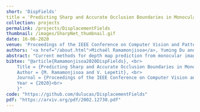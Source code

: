 ```yaml
---
short: 'DispFields'
title = 'Predicting Sharp and Accurate Occlusion Boundaries in Monocular Depth Estimation Using Displacement Fields'
collection: projects
permalink: /projects/DisplacementFields
thumbnail: /images/SharpNet_thumbnail.gif
date: 16-06-2020
venue: 'Proceedings of the IEEE Conference on Computer Vision and Pattern Recognition'
authors: '<a href="/about.html">Michaël Ramamonjisoa</a>, Yuming Du and Vincent Lepetit'
abstract: "Current methods for depth map prediction from monocular images tend to predict smooth, poorly  localized contours for  the occlusion boundaries in  the input  image.   This is  unfortunate as  occlusion boundaries  are important  cues to recognize objects, and as  we show, may lead to a way  to discover new objects  from scene  reconstruction.  To improve  predicted depth maps,  recent methods   rely on various  forms of filtering or predict an  additive residual depth map  to refine a  first estimate.  We instead  learn to predict, given  a depth map   predicted  by some  reconstruction method,  a  2D displacement  field able  to  re-sample pixels around the occlusion boundaries into sharper reconstructions.  Our method can be applied to the  output of any depth estimation method and is  fully  differentiable,  enabling  end-to-end  training.   For  evaluation,  we  manually annotated  the occlusion  boundaries in  all the  images in  the test  split of popular  NYUv2-Depth dataset. We show that our  approach improves the  localization of occlusion boundaries  for all state-of-the-art monocular depth  estimation   methods   that    we   could   evaluate,   without  degrading  the  depth  accuracy for the rest of the images."
bibtex: "@article{Ramamonjisoa2020DispFields}, <br>
    Title = {Predicting Sharp and Accurate Occlusion Boundaries in Monocular Depth Estimation Using Displacement Fields}, <br>
    Author = {M. Ramamonjisoa and V. Lepetit}, <br>
    Journal = {Proceedings of the IEEE Conference on Computer Vision and Pattern Recognition (CVPR)}, <br>
    Year = {2020}<br>
    }"
code: "https://github.com/dulucas/DisplacementFields"
pdf: "https://arxiv.org/pdf/2002.12730.pdf"
---
```


